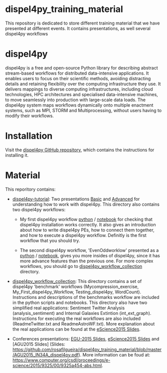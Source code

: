 # dispel4py_training_material
This repository is dedicated to store different training material that we have presented at different events. It contains presentations, as well several dispel4py workflows

# dispel4py
dispel4py is a free and open-source Python library for describing abstract stream-based workflows for distributed data-intensive applications. It enables users to focus on their scientific methods, avoiding distracting details and retaining flexibility over the computing infrastructure they use. It delivers mappings to diverse computing infrastructures, including cloud technologies, HPC architectures and specialised data-intensive machines, to move seamlessly into production with large-scale data loads. The dispel4py system maps workflows dynamically onto multiple enactment systems, such as MPI, STORM and Multiprocessing, without users having to modify their workflows.

# Installation

Visit the [dispel4py GitHub repository](https://github.com/dispel4py/dispel4py), which contains the instructions for installing it. 

# Material

This reporitory contains:

- [dispel4py-tutorial](https://github.com/rosafilgueira/dispel4py_training_material/tree/master/dispel4py-tutorial): Two presentations [Basic](https://github.com/rosafilgueira/dispel4py_training_material/blob/master/dispel4py-tutorial/dispel4py_Basic.pdf) and [Advanced](https://github.com/rosafilgueira/dispel4py_training_material/blob/master/dispel4py-tutorial/dispel4py_Advanced.pdf) for understanding how to work with dispel4py.  This directory also contains two dispel4py workflows:

	- My first dispel4py workflow [python](https://github.com/rosafilgueira/dispel4py_training_material/blob/master/dispel4py-tutorial/dispel4py_example_EvenOdd/My_First_dispel4py_Workflow.py) / [notebook](https://github.com/rosafilgueira/dispel4py_training_material/blob/master/dispel4py-tutorial/dispel4py_example_EvenOdd/My%20First%20dispel4py%20Workflow.ipynb) for checking that dispel4py installation works correctly. It also gives an introduction about how to write dispel4py PEs, how to connect them together, and how to execute a dispel4py workflow. Definitly is the first workflow that you should try.

	- The second dispel4py workflow, 'EvenOddworklow' presented as a [python](https://github.com/rosafilgueira/dispel4py_training_material/blob/master/dispel4py-tutorial/dispel4py_example_EvenOdd/EvenOddworkflow.py) / [notebook](https://github.com/rosafilgueira/dispel4py_training_material/blob/master/dispel4py-tutorial/dispel4py_example_EvenOdd/EvenOddworkflow.ipynb), gives you more insides of dispel4py, since it has more advance features than the previous one. For more complex workflows, you should go to [dispel4py_workflow_collection](https://github.com/rosafilgueira/dispel4py_training_material/tree/master/dispel4py_workflow_collection) directory.  

- [dispel4py_workflow_collection](https://github.com/rosafilgueira/dispel4py_training_material/tree/master/dispel4py_workflow_collection): This directory contains a set of dispel4py 'benchmark' workflows (Mycompression_exercise, My_First_dispel4py_Workflow, Testing_dispel4py, WordCount). Instructions and descriptions of the benchmarks workflow are included in the python scripts and notebooks. This directory also have two simplified
real applications: Sentiment Twitter Analysis (analysis_sentiment) and Internal Galaxies Extintion (int_ext_graph). Instructions for executing the real workflows are also included (ReadmeTwitter.txt and ReadmeAstroWF.txt). More explanation about the real applications can be found at the [eScience2015 Slides](https://github.com/rosafilgueira/dispel4py_training_material/blob/master/eScience2015_dispel4py.pdf).

- Conferences presentations: [EGU-2015 Slides](https://github.com/rosafilgueira/dispel4py_training_material/blob/master/EGU2015_OpenSource_dispel4py.pdf), [eScience2015 Slides](https://github.com/rosafilgueira/dispel4py_training_material/blob/master/eScience2015_dispel4py.pdf) and [AGU2015 Slides] (Slides: https://github.com/rosafilgueira/dispel4py_training_material/blob/master/AGU2015_IN34A_dispel4py.pdf). More information can be foud at: https://www.computer.org/csdl/proceedings/e-science/2015/9325/00/9325a454-abs.html. 


